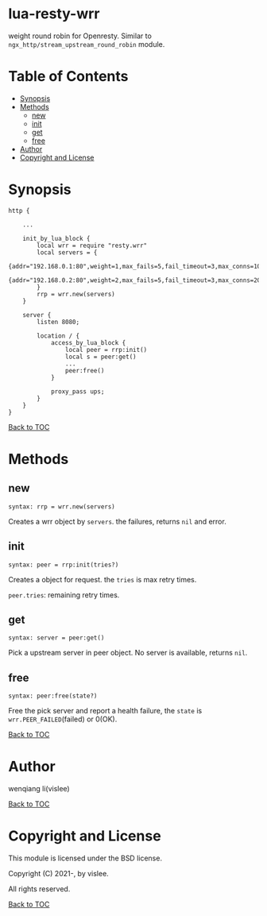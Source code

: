 # lua-resty-wrr
weight round robin for Openresty. Similar to `ngx_http/stream_upstream_round_robin` module.


Table of Contents
=================

* [Synopsis](#synopsis)
* [Methods](#methods)
    * [new](#new)
    * [init](#init)
    * [get](#get)
    * [free](#free)
* [Author](#author)
* [Copyright and License](#copyright-and-license)


Synopsis
========

```nginx
http {

    ...

    init_by_lua_block {
        local wrr = require "resty.wrr"
        local servers = {
            {addr="192.168.0.1:80",weight=1,max_fails=5,fail_timeout=3,max_conns=1000,},
            {addr="192.168.0.2:80",weight=2,max_fails=5,fail_timeout=3,max_conns=2000,},
        }
        rrp = wrr.new(servers)
    }

    server {
        listen 8080;

        location / {
            access_by_lua_block {
                local peer = rrp:init()
                local s = peer:get()
                ...
                peer:free()
            }

            proxy_pass ups;
        }
    }
}
```

[Back to TOC](#table-of-contents)


Methods
=======

new
---
`syntax: rrp = wrr.new(servers)`

Creates a wrr object by `servers`. the failures, returns `nil` and error.


init
----
`syntax: peer = rrp:init(tries?)`

Creates a object for request. the `tries` is max retry times.

`peer.tries`: remaining retry times.


get
---
`syntax: server = peer:get()`

Pick a upstream server in peer object. No server is available, returns `nil`.


free
----
`syntax: peer:free(state?)`

Free the pick server and report a health failure, the `state` is `wrr.PEER_FAILED`(failed) or 0(OK).


[Back to TOC](#table-of-contents)



Author
======

wenqiang li(vislee)

[Back to TOC](#table-of-contents)



Copyright and License
=====================

This module is licensed under the BSD license.

Copyright (C) 2021-, by vislee.

All rights reserved.

[Back to TOC](#table-of-contents)


